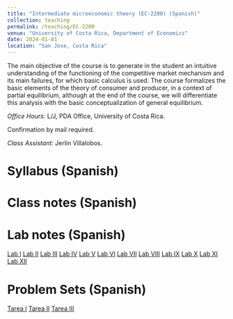 ```yaml
---
title: "Intermediate microeconomic theory (EC-2200) (Spanish)"
collection: teaching
permalink: /teaching/EC-2200
venue: "University of Costa Rica, Department of Economics"
date: 2024-01-01
location: "San Jose, Costa Rica"
---
```

The main objective of the course is to generate in the student an intuitive understanding of the functioning of the competitive market mechanism and its main failures, for which basic calculus is used. The course formalizes the basic elements of the theory of consumer and producer, in a context of partial equilibrium, although at the end of the course, we will differentiate this analysis with the basic conceptualization of general equilibrium.

*Office Hours:* L/J, PDA Office, University of Costa Rica. 

Confirmation by mail required. 

*Class Assistant:* Jerlin Villalobos. 


Syllabus (Spanish)
======

Class notes (Spanish)
======

Lab notes (Spanish)
======
[Lab I]()
[Lab II]()
[Lab III]()
[Lab IV]()
[Lab V]()
[Lab VI]()
[Lab VII]()
[Lab VIII]()
[Lab IX]()
[Lab X]()
[Lab XI]()
[Lab XII]()


Problem Sets (Spanish)
======
[Tarea I]()
[Tarea II]()
[Tarea III]()
